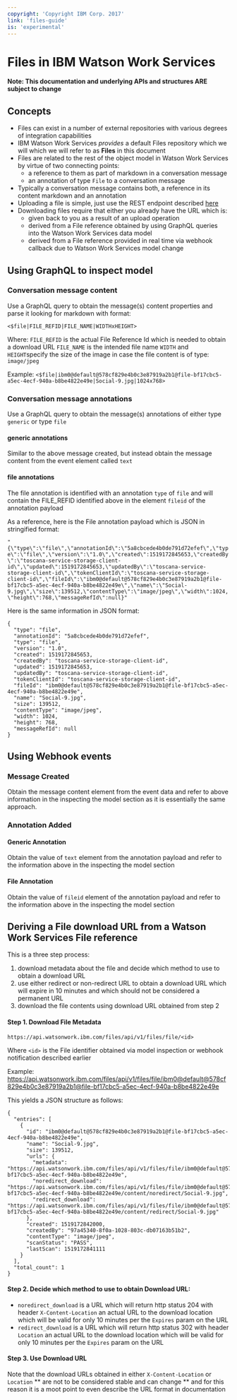 ```yaml
---
copyright: 'Copyright IBM Corp. 2017'
link: 'files-guide'
is: 'experimental'
---
```



# Files in IBM Watson Work Services

**Note: This documentation and underlying APIs and structures ARE subject to change**

## Concepts

- Files can exist in a number of external repositories with various degrees of integration capabilities
- IBM Watson Work Services _provides_ a default Files repository which we will which we will refer to as **Files** in this document
- Files are related to the rest of the object model in Watson Work Services by virtue of two connecting points:
  - a reference to them as part of markdown in a conversation message
  - an annotation of type `File` to a conversation message
- Typically a conversation message contains both, a reference in its content markdown and an annotation
- Uploading a file is simple, just use the REST endpoint described [here](https://developer.watsonwork.ibm.com/docs/api-reference/files)
- Downloading files require that either you already have the URL which is:
  - given back to you as a result of an upload operation
  - derived from a File reference obtained by using GraphQL queries into the Watson Work Services data model
  - derived from a File reference provided in real time via webhook callback due to Watson Work Services model change

## Using GraphQL to inspect model

### Conversation message content

Use a GraphQL query to obtain the message(s) content properties and parse it looking for markdown with format:

`<$file|FILE_REFID|FILE_NAME|WIDTHxHEIGHT>`

Where:
`FILE_REFID` is the actual File Reference Id which is needed to obtain a download URL
`FILE_NAME` is the intended file name
`WIDTH` and `HEIGHT`specify the size of the image in case the file content is of type: `image/jpeg`

Example:
`<$file|ibm0@default@578cf829e4b0c3e87919a2b1@file-bf17cbc5-a5ec-4ecf-940a-b8be4822e49e|Social-9.jpg|1024x768>`


### Conversation message annotations

Use a GraphQL query to obtain the message(s) annotations of either type `generic` or type `file`

#### generic annotations

Similar to the above message created, but instead obtain the message content from the event element called `text`

#### file annotations

The file annotation is identified with an annotation `type` of `file` and will contain the FILE_REFID identified above in the element `fileid` of the annotation payload

As a reference, here is the File annotation payload which is JSON in stringified format:

`"{\"type\":\"file\",\"annotationId\":\"5a8cbcede4b0de791d72efef\",\"type\":\"file\",\"version\":\"1.0\",\"created\":1519172845653,\"createdBy\":\"toscana-service-storage-client-id\",\"updated\":1519172845653,\"updatedBy\":\"toscana-service-storage-client-id\",\"tokenClientId\":\"toscana-service-storage-client-id\",\"fileId\":\"ibm0@default@578cf829e4b0c3e87919a2b1@file-bf17cbc5-a5ec-4ecf-940a-b8be4822e49e\",\"name\":\"Social-9.jpg\",\"size\":139512,\"contentType\":\"image/jpeg\",\"width\":1024,\"height\":768,\"messageRefId\":null}"`

Here is the same information in JSON format:

```
{
  "type": "file",
  "annotationId": "5a8cbcede4b0de791d72efef",
  "type": "file",
  "version": "1.0",
  "created": 1519172845653,
  "createdBy": "toscana-service-storage-client-id",
  "updated": 1519172845653,
  "updatedBy": "toscana-service-storage-client-id",
  "tokenClientId": "toscana-service-storage-client-id",
  "fileId": "ibm0@default@578cf829e4b0c3e87919a2b1@file-bf17cbc5-a5ec-4ecf-940a-b8be4822e49e",
  "name": "Social-9.jpg",
  "size": 139512,
  "contentType": "image/jpeg",
  "width": 1024,
  "height": 768,
  "messageRefId": null
}
```

## Using Webhook events

### Message Created

Obtain the message content element from the event data and refer to above information in the inspecting the model section as it is essentially the same approach.

### Annotation Added

#### Generic Annotation

Obtain the value of `text` element from the annotation payload and refer to the information above in the inspecting the model section

#### File Annotation

Obtain the value of `fileid` element of the annotation payload and refer to the information above in the inspecting the model section

## Deriving a File download URL from a Watson Work Services File reference

This is a three step process:
1. download metadata about the file and decide which method to use to obtain a download URL
2. use either redirect or non-redirect URL to obtain a download URL which will expire in 10 minutes and which should not be considered a permanent URL
3. download the file contents using download URL obtained from step 2

#### Step 1.  Download File Metadata

`https://api.watsonwork.ibm.com/files/api/v1/files/file/<id>`

Where `<id>` is the File identifier obtained via model inspection or webhook notification described earlier

Example:
https://api.watsonwork.ibm.com/files/api/v1/files/file/ibm0@default@578cf829e4b0c3e87919a2b1@file-bf17cbc5-a5ec-4ecf-940a-b8be4822e49e

This yields a JSON structure as follows:

```
{
  "entries": [
    {
      "id": "ibm0@default@578cf829e4b0c3e87919a2b1@file-bf17cbc5-a5ec-4ecf-940a-b8be4822e49e",
      "name": "Social-9.jpg",
      "size": 139512,
      "urls": {
        "metadata": "https://api.watsonwork.ibm.com/files/api/v1/files/file/ibm0@default@578cf829e4b0c3e87919a2b1@file-bf17cbc5-a5ec-4ecf-940a-b8be4822e49e",
        "noredirect_download": "https://api.watsonwork.ibm.com/files/api/v1/files/file/ibm0@default@578cf829e4b0c3e87919a2b1@file-bf17cbc5-a5ec-4ecf-940a-b8be4822e49e/content/noredirect/Social-9.jpg",
        "redirect_download": "https://api.watsonwork.ibm.com/files/api/v1/files/file/ibm0@default@578cf829e4b0c3e87919a2b1@file-bf17cbc5-a5ec-4ecf-940a-b8be4822e49e/content/redirect/Social-9.jpg"
      },
      "created": 1519172842000,
      "createdBy": "97a45340-8f0a-1028-803c-db07163b51b2",
      "contentType": "image/jpeg",
      "scanStatus": "PASS",
      "lastScan": 1519172841111
    }
  ],
  "total_count": 1
}
```

#### Step 2. Decide which method to use to obtain Download URL:

- `noredirect_download` is a URL which will return http status 204 with header `X-Content-Location` an actual URL to the download location which will be valid for only 10 minutes per the `Expires` param on the URL
- `redirect_download` is a URL which will return http status 302 with header `Location` an actual URL to the download location which will be valid for only 10 minutes per the `Expires` param on the URL

#### Step 3. Use Download URL

Note that the download URLs obtained in either `X-Content-Location` or `Location` ** are not to be considered stable and can change ** and for this reason it is a moot point to even describe the URL format in documentation


